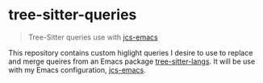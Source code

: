 # tree-sitter-queries
> Tree-Sitter queries use with [jcs-emacs](https://github.com/jcs090218/jcs-emacs)

This repository contains custom higlight queries I desire to use
to replace and merge queires from an Emacs package [tree-sitter-langs](https://github.com/ubolonton/tree-sitter-langs).
It will be use with my Emacs configuration, [jcs-emacs](https://github.com/jcs090218/jcs-emacs).
